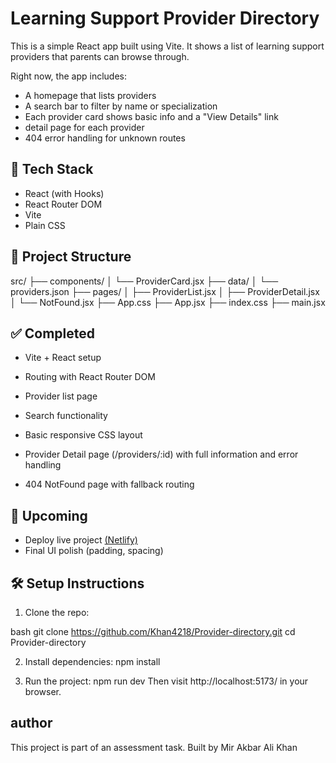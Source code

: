 # Learning Support Provider Directory

This is a simple React app built using Vite. It shows a list of learning support providers that parents can browse through.

Right now, the app includes:
- A homepage that lists providers
- A search bar to filter by name or specialization
- Each provider card shows basic info and a "View Details" link
- detail page for each provider
- 404 error handling for unknown routes

## 🚀 Tech Stack

- React (with Hooks)
- React Router DOM
- Vite
- Plain CSS

## 📂 Project Structure
src/
├── components/
│   └── ProviderCard.jsx
├── data/
│   └── providers.json
├── pages/
│ ├── ProviderList.jsx
│ ├── ProviderDetail.jsx
│ └── NotFound.jsx
├── App.css
├── App.jsx
├── index.css
├── main.jsx


## ✅ Completed
- Vite + React setup

- Routing with React Router DOM

- Provider list page

- Search functionality

- Basic responsive CSS layout

- Provider Detail page (/providers/:id) with full information and error handling

- 404 NotFound page with fallback routing

## 📌 Upcoming

- Deploy live project [(Netlify)](https://mir-provider-app.netlify.app/)
- Final UI polish (padding, spacing)


## 🛠 Setup Instructions

1. Clone the repo:

bash
git clone https://github.com/Khan4218/Provider-directory.git
cd Provider-directory

2. Install dependencies:
npm install

3. Run the project:
npm run dev
Then visit http://localhost:5173/ in your browser.

## author
This project is part of an assessment task.
Built by Mir Akbar Ali Khan


